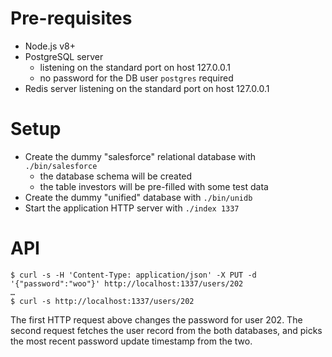# Pre-requisites

* Node.js v8+
* PostgreSQL server
  * listening on the standard port on host 127.0.0.1
  * no password for the DB user `postgres` required
* Redis server listening on the standard port on host 127.0.0.1

# Setup

* Create the dummy "salesforce" relational database with `./bin/salesforce`
  * the database schema will be created
  * the table investors will be pre-filled with some test data
* Create the dummy "unified" database with `./bin/unidb`
* Start the application HTTP server with `./index 1337`

# API

```
$ curl -s -H 'Content-Type: application/json' -X PUT -d '{"password":"woo"}' http://localhost:1337/users/202
…
$ curl -s http://localhost:1337/users/202
```

The first HTTP request above changes the password for user 202. The second request fetches the user
record from the both databases, and picks the most recent password update timestamp from the two.
